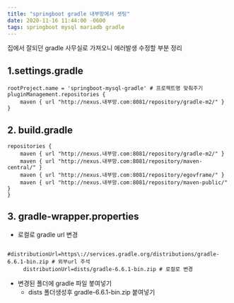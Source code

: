 ```yaml
---
title: "springboot gradle 내부망에서 셋팅"
date: 2020-11-16 11:44:00 -0600
tags: springboot mysql mariadb gradle 
---
```

집에서 잘되던 gradle 사무실로 가져오니 에러발생
수정할 부분 정리

## 1.settings.gradle
```properties
rootProject.name = 'springboot-mysql-gradle' # 프로젝트명 맞춰주기
pluginManagement.repositories {
    maven { url "http://nexus.내부망.com:8081/repository/gradle-m2/" }
}
```

## 2. build.gradle
```properties
repositories {
    maven { url "http://nexus.내부망.com:8081/repository/gradle-m2/" }
    maven { url "http://nexus.내부망.com:8081/repository/maven-central/" }
    maven { url "http://nexus.내부망.com:8081/repository/egovframe/" }
    maven { url "http://nexus.내부망.com:8081/repository/maven-public/" }
}
```
## 3. gradle-wrapper.properties
* 로컬로 gradle url 변경
```properties
    #distributionUrl=https\://services.gradle.org/distributions/gradle-6.6.1-bin.zip # 외부url 주석
     distributionUrl=dists/gradle-6.6.1-bin.zip # 로컬로 변경
```
* 변경된 폴더에 gradle 파일 붛여넣기
  * dists 폴더생성후 gradle-6.6.1-bin.zip 붙여넣기

